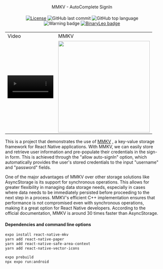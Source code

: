 <div align="center" style="margin: 20px; text-align: center">

MMKV - AutoComplete SignIn

</div>


<div align="center" style="margin: 20px; text-align: center">



[![License](https://img.shields.io/badge/license-MIT-blue?style=flat-square)](https://github.com/BinaryLeo/react_native_mmkv_app/blob/main/LICENSE)
![GitHub last commit](https://img.shields.io/github/last-commit/BinaryLeo/react_native_mmkv_app?style=flat-square)
![GitHub top language](https://img.shields.io/github/languages/top/BinaryLeo/react_native_mmkv_app?style=flat-square)
![Warning badge](https://img.shields.io/badge/we%27re%20working%20here-wait-red?style=flat-square&logo=warning)
[![BinaryLeo badge](https://img.shields.io/badge/A%20project%20by%20BinaryLeo-2A2D34?style=flat-square&logo=Font-Awesome)](https://github.com/BinaryLeo)



</div>

<table>
  <tr>
    <td>Video</td>
    <td>MMKV</td>
  
  </tr>
  <tr>
   <td><video src='https://user-images.githubusercontent.com/72607039/234549107-e7d651ce-0220-4500-bb28-beb93d7de073.mp4' width=150/></td>
    <td><img src="https://user-images.githubusercontent.com/72607039/234550235-e5f7fed8-2737-4e45-9c3c-65bf8e30a832.png" width=300></td>
    
    




  </tr>
</table>


This is a project that demonstrates the use of [MMKV](https://github.com/mrousavy/react-native-mmkv) , a key-value storage framework for React Native applications. With MMKV, we can easily store and retrieve user information and pre-populate their credentials in the sign-in form. This is achieved through the "allow auto-signIn" option, which automatically provides the user's stored credentials to the input  "username" and "password" fields.

One of the major advantages of MMKV over other storage solutions like AsyncStorage is its support for synchronous operations. This allows for greater flexibility in managing data storage needs, especially in cases where data needs to be immediately persisted before proceeding to the next step in a process. MMKV's efficient C++ implementation ensures that performance is not compromised even with synchronous operations, making it a great option for React Native developers. According to the official documentation, MMKV is around 30 times faster than AsyncStorage.
#### Dependencies and command line options

```bash
expo install react-native-mkv
yarn add react-native-paper
yarn add react-native-safe-area-context
yarn add react-native-vector-icons
```

```bash
expo prebuild
npx expo run:android
```
